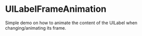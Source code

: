 # UILabelFrameAnimation
Simple demo on how to animate the content of the UILabel when changing/animating its frame.
